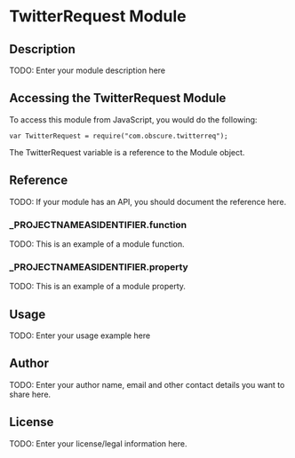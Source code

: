 # TwitterRequest Module

## Description

TODO: Enter your module description here

## Accessing the TwitterRequest Module

To access this module from JavaScript, you would do the following:

	var TwitterRequest = require("com.obscure.twitterreq");

The TwitterRequest variable is a reference to the Module object.	

## Reference

TODO: If your module has an API, you should document
the reference here.

### ___PROJECTNAMEASIDENTIFIER__.function

TODO: This is an example of a module function.

### ___PROJECTNAMEASIDENTIFIER__.property

TODO: This is an example of a module property.

## Usage

TODO: Enter your usage example here

## Author

TODO: Enter your author name, email and other contact
details you want to share here. 

## License

TODO: Enter your license/legal information here.
